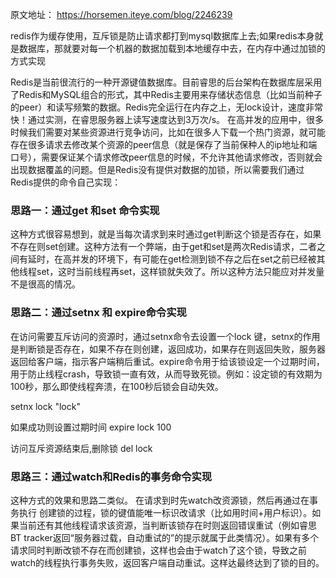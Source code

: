 原文地址：
https://horsemen.iteye.com/blog/2246239

redis作为缓存使用，互斥锁是防止请求都打到mysql数据库上去;如果redis本身就是数据库，那就要对每一个机器的数据加载到本地缓存中去，在内存中通过加锁的方式实现

Redis是当前很流行的一种开源键值数据库。目前睿思的后台架构在数据库层采用了Redis和MySQL组合的形式，其中Redis主要用来存储状态信息（比如当前种子的peer）和读写频繁的数据。Redis完全运行在内存之上，无lock设计，速度非常快！通过实测，在睿思服务器上读写速度达到3万次/s。 
在高并发的应用中，很多时候我们需要对某些资源进行竞争访问，比如在很多人下载一个热门资源，就可能存在很多请求去修改某个资源的peer信息（就是保存了当前保种人的ip地址和端口号），需要保证某个请求修改peer信息的时候，不允许其他请求修改，否则就会出现数据覆盖的问题。但是Redis没有提供对数据的加锁，所以需要我们通过Redis提供的命令自己实现： 
### 思路一：通过get 和set 命令实现 
这种方式很容易想到，就是当每次请求到来时通过get判断这个锁是否存在，如果不存在则set创建。这种方法有一个弊端，由于get和set是两次Redis请求，二者之间有延时，在高并发的环境下，有可能在get检测到锁不存之后在set之前已经被其他线程set，这时当前线程再set，这样锁就失效了。所以这种方法只能应对并发量不是很高的情况。 

### 思路二：通过setnx 和 expire命令实现 
在访问需要互斥访问的资源时，通过setnx命令去设置一个lock 键，setnx的作用是判断锁是否存在，如果不存在则创建，返回成功，如果存在则返回失败，服务器返回给客户端，指示客户端稍后重试。expire命令用于给该锁设定一个过期时间，用于防止线程crash，导致锁一直有效，从而导致死锁。例如：设定锁的有效期为100秒，那么即使线程奔溃，在100秒后锁会自动失效。 

setnx lock "lock" 

如果成功则设置过期时间 
expire lock 100 

访问互斥资源结束后,删除锁 
del lock 

### 思路三：通过watch和Redis的事务命令实现 
这种方式的效果和思路二类似。 
在请求到时先watch改资源锁，然后再通过在事务执行 创建锁的过程，锁的键值能唯一标识改请求（比如用时间+用户标识）。如果当前还有其他线程请求该资源，当判断该锁存在时则返回错误重试（例如睿思BT tracker返回“服务器过载，自动重试的”的提示就属于此类情况）。如果有多个请求同时判断改锁不存在而创建锁，这样也会由于watch了这个锁，导致之前watch的线程执行事务失败，返回客户端自动重试。这样达最终达到了锁的目的。
